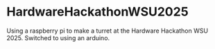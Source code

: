 # HardwareHackathonWSU2025
Using a raspberry pi to make a turret at the Hardware Hackathon WSU 2025.
Switched to using an arduino.
